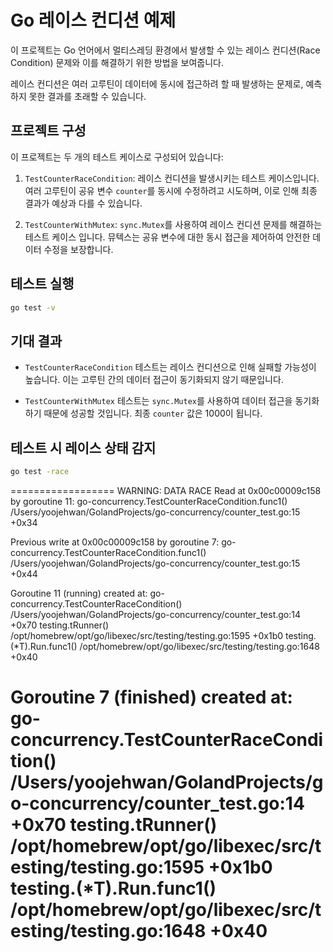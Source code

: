 # Go 레이스 컨디션 예제

이 프로젝트는 Go 언어에서 멀티스레딩 환경에서 발생할 수 있는 레이스 컨디션(Race Condition) 문제와 이를 해결하기 위한 방법을 보여줍니다.

레이스 컨디션은 여러 고루틴이 데이터에 동시에 접근하려 할 때 발생하는 문제로, 예측하지 못한 결과를 초래할 수 있습니다.

## 프로젝트 구성

이 프로젝트는 두 개의 테스트 케이스로 구성되어 있습니다:

1. `TestCounterRaceCondition`: 레이스 컨디션을 발생시키는 테스트 케이스입니다. 여러 고루틴이 공유 변수 `counter`를 동시에 수정하려고 시도하며, 이로 인해 최종 결과가 예상과 다를 수
   있습니다.

2. `TestCounterWithMutex`: `sync.Mutex`를 사용하여 레이스 컨디션 문제를 해결하는 테스트 케이스 입니다. 뮤텍스는 공유 변수에 대한 동시 접근을 제어하여 안전한 데이터 수정을
   보장합니다.

## 테스트 실행

```sh
go test -v

```

## 기대 결과

- `TestCounterRaceCondition` 테스트는 레이스 컨디션으로 인해 실패할 가능성이 높습니다. 이는 고루틴 간의 데이터 접근이 동기화되지 않기 때문입니다.

- `TestCounterWithMutex` 테스트는 `sync.Mutex`를 사용하여 데이터 접근을 동기화하기 때문에 성공할 것입니다. 최종 `counter` 값은 1000이 됩니다.

## 테스트 시 레이스 상태 감지

```sh
go test -race
```

==================
WARNING: DATA RACE
Read at 0x00c00009c158 by goroutine 11:
go-concurrency.TestCounterRaceCondition.func1()
/Users/yoojehwan/GolandProjects/go-concurrency/counter_test.go:15 +0x34

Previous write at 0x00c00009c158 by goroutine 7:
go-concurrency.TestCounterRaceCondition.func1()
/Users/yoojehwan/GolandProjects/go-concurrency/counter_test.go:15 +0x44

Goroutine 11 (running) created at:
go-concurrency.TestCounterRaceCondition()
/Users/yoojehwan/GolandProjects/go-concurrency/counter_test.go:14 +0x70
testing.tRunner()
/opt/homebrew/opt/go/libexec/src/testing/testing.go:1595 +0x1b0
testing.(*T).Run.func1()
/opt/homebrew/opt/go/libexec/src/testing/testing.go:1648 +0x40

Goroutine 7 (finished) created at:
go-concurrency.TestCounterRaceCondition()
/Users/yoojehwan/GolandProjects/go-concurrency/counter_test.go:14 +0x70
testing.tRunner()
/opt/homebrew/opt/go/libexec/src/testing/testing.go:1595 +0x1b0
testing.(*T).Run.func1()
/opt/homebrew/opt/go/libexec/src/testing/testing.go:1648 +0x40
==================
